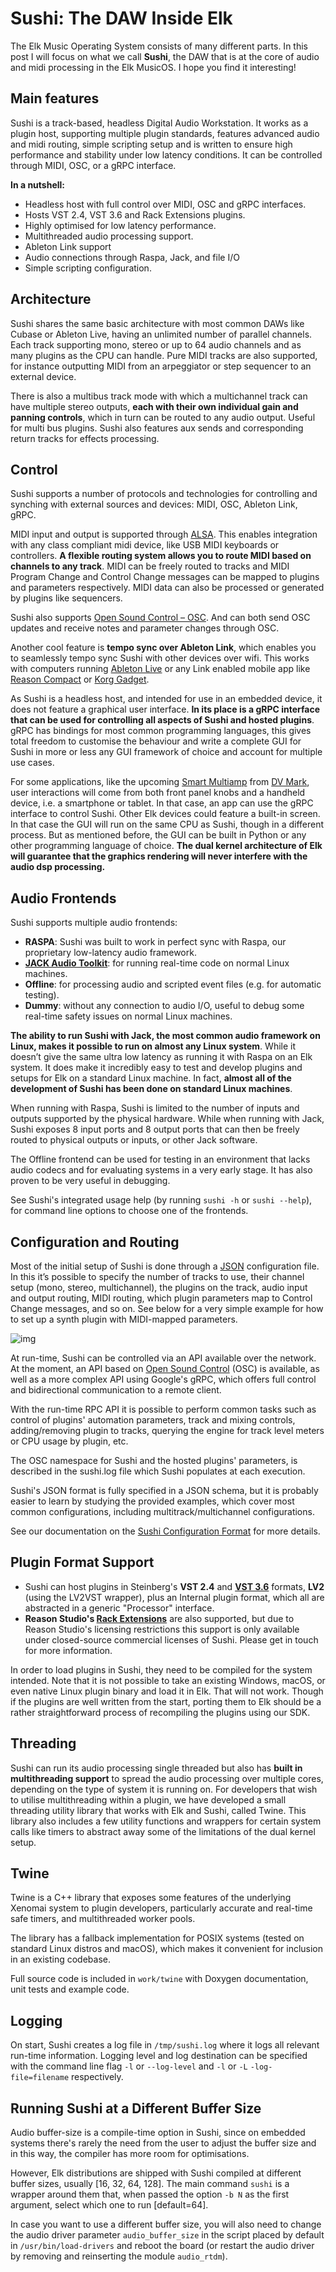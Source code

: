 # Sushi: The DAW Inside Elk

The Elk Music Operating System consists of many different parts. In this post I will focus on what we call **Sushi**, the DAW that is at the core of audio and midi processing in the Elk MusicOS. I hope you find it interesting!

## Main features

Sushi is a track-based, headless Digital Audio Workstation. It works as a plugin host, supporting multiple plugin standards, features advanced audio and midi routing, simple scripting setup and is written to ensure high performance and stability under low latency conditions. It can be controlled through MIDI, OSC, or a gRPC interface.

**In a nutshell:**

- Headless host with full control over MIDI, OSC and gRPC interfaces.
- Hosts VST 2.4, VST 3.6 and Rack Extensions plugins.
- Highly optimised for low latency performance.
- Multithreaded audio processing support.
- Ableton Link support
- Audio connections through Raspa, Jack, and file I/O
- Simple scripting configuration.

## Architecture

Sushi shares the same basic architecture with most common DAWs like Cubase or Ableton Live, having an unlimited number of parallel channels. Each track supporting mono, stereo or up to 64 audio channels and as many plugins as the CPU can handle. Pure MIDI tracks are also supported, for instance outputting MIDI from an arpeggiator or step sequencer to an external device.

There is also a multibus track mode with which a multichannel track can have multiple stereo outputs, **each with their own individual gain and panning controls**, which in turn can be routed to any audio output. Useful for multi bus plugins. Sushi also features aux sends and corresponding return tracks for effects processing.

## Control

Sushi supports a number of protocols and technologies for controlling and synching with external sources and devices: MIDI, OSC, Ableton Link, gRPC.

MIDI input and output is supported through [ALSA](https://www.alsa-project.org/). This enables integration with any class compliant midi device, like USB MIDI keyboards or controllers. **A flexible routing system allows you to route MIDI based on channels to any track**. MIDI can be freely routed to tracks and MIDI Program Change and Control Change messages can be mapped to plugins and parameters respectively. MIDI data can also be processed or generated by plugins like sequencers.

Sushi also supports [Open Sound Control – OSC](http://opensoundcontrol.org/introduction-osc). And can both send OSC updates and receive notes and parameter changes through OSC.

Another cool feature is **tempo sync over Ableton Link**, which enables you to seamlessly tempo sync Sushi with other devices over wifi. This works with computers running [Ableton Live](https://www.ableton.com/) or any Link enabled mobile app like [Reason Compact](https://itunes.apple.com/se/app/reason-compact-make-music/id1253419004) or [Korg Gadget](https://www.korg.com/uk/products/software/korg_gadget/).

As Sushi is a headless host, and intended for use in an embedded device, it does not feature a graphical user interface. **In its place is a gRPC interface that can be used for controlling all aspects of Sushi and hosted plugins**. gRPC has bindings for most common programming languages, this gives total freedom to customise the behaviour and write a complete GUI for Sushi in more or less any GUI framework of choice and account for multiple use cases.

For some applications, like the upcoming [Smart Multiamp](http://www.dvmark.it/news-detail/namm-2019-new-products/) from [DV Mark](http://www.dvmark.it/), user interactions will come from both front panel knobs and a handheld device, i.e. a smartphone or tablet. In that case, an app can use the gRPC interface to control Sushi. Other Elk devices could feature a built-in screen. In that case the GUI will run on the same CPU as Sushi, though in a different process. But as mentioned before, the GUI can be built in Python or any other programming language of choice. **The dual kernel architecture of Elk will guarantee that the graphics rendering will never interfere with the audio dsp processing.**

## Audio Frontends

Sushi supports multiple audio frontends:

  + **RASPA**: Sushi was built to work in perfect sync with Raspa, our proprietary low-latency audio framework.
  + **[JACK Audio Toolkit](http://jackaudio.org/)**: for running real-time code on normal Linux machines.
  + **Offline**: for processing audio and scripted event files (e.g. for automatic testing).
  + **Dummy**: without any connection to audio I/O, useful to debug some real-time safety issues on normal Linux machines.

**The ability to run Sushi with Jack, the most common audio framework on Linux, makes it possible to run on almost any Linux system**. While it doesn’t give the same ultra low latency as running it with Raspa on an Elk system. It does make it incredibly easy to test and develop plugins and setups for Elk on a standard Linux machine. In fact, **almost all of the development of Sushi has been done on standard Linux machines**.

When running with Raspa, Sushi is limited to the number of inputs and outputs supported by the physical hardware. While when running with Jack, Sushi exposes 8 input ports and 8 output ports that can then be freely routed to physical outputs or inputs, or other Jack software.

The Offline frontend can be used for testing in an environment that lacks audio codecs and for evaluating systems in a very early stage. It has also proven to be very useful in debugging.

See Sushi's integrated usage help (by running `sushi -h` or `sushi --help`), for command line options to choose one of the frontends.

## Configuration and Routing

Most of the initial setup of Sushi is done through a [JSON](https://en.wikipedia.org/wiki/JSON) configuration file. In this it’s possible to specify the number of tracks to use, their channel setup (mono, stereo, multichannel), the plugins on the track, audio input and output routing, MIDI routing, which plugin parameters map to Control Change messages, and so on. See below for a very simple example for how to set up a synth plugin with MIDI-mapped parameters.

![img](./illustrations/sushi_architecture.png)

At run-time, Sushi can be controlled via an API available over the network. At the moment, an API based on [Open Sound Control](http://opensoundcontrol.org/) (OSC) is available, as well as a more complex API using Google's gRPC, which offers full control and bidirectional communication to a remote client.

With the run-time RPC API it is possible to perform common tasks such as control of plugins' automation parameters, track and mixing controls, adding/removing plugin to tracks, querying the engine for track level meters or CPU usage by plugin, etc.

The OSC namespace for Sushi and the hosted plugins' parameters, is described in the sushi.log file which Sushi populates at each execution.

Sushi's JSON format is fully specified in a JSON schema, but it is probably easier to learn by studying the provided examples, which cover most common configurations, including multitrack/multichannel configurations.

See our documentation on the [Sushi Configuration Format](sushi_configuration_format.md) for more details.

## Plugin Format Support

  + Sushi can host plugins in Steinberg's **VST 2.4** and **[VST 3.6](https://www.steinberg.net/en/company/technologies/vst3.html)** formats,  **LV2** (using the LV2VST wrapper), plus an Internal plugin format, which all are abstracted in a generic "Processor" interface. 
  + **Reason Studio's [Rack Extensions](https://www.propellerheads.com/developers)** are also supported, but due to Reason Studio's licensing restrictions this support is only available under closed-source commercial licenses of Sushi. Please get in touch for more information.

In order to load plugins in Sushi, they need to be compiled for the system intended. Note that it is not possible to take an existing Windows, macOS, or even native Linux plugin binary and load it in Elk. That will not work. Though if the plugins are well written from the start, porting them to Elk should be a rather straightforward process of recompiling the plugins using our SDK.

## Threading

Sushi can run its audio processing single threaded but also has **built in multithreading support** to spread the audio processing over multiple cores, depending on the type of system it is running on. For developers that wish to utilise multithreading within a plugin, we have developed a small threading utility library that works with Elk and Sushi, called Twine. This library also includes a few utility functions and wrappers for certain system calls like timers to abstract away some of the limitations of the dual kernel setup.

## Twine

Twine is a C++ library that exposes some features of the underlying Xenomai system to plugin developers, particularly accurate and real-time safe timers, and multithreaded worker pools.

The library has a fallback implementation for POSIX systems (tested on standard Linux distros and macOS), which makes it convenient for inclusion in an existing codebase.

Full source code is included in `work/twine` with Doxygen documentation, unit tests and example code.

## Logging

On start, Sushi creates a log file in `/tmp/sushi.log` where it logs all relevant run-time information. Logging
level and log destination can be specified with the command line flag `-l` or `--log-level` and `-l` or `-L` `-log-file=filename` respectively. 

## Running Sushi at a Different Buffer Size

Audio buffer-size is a compile-time option in Sushi, since on embedded systems there's rarely the need from the user to adjust the buffer size and in this way, the compiler has more room for optimisations.

However, Elk distributions are shipped with Sushi compiled at different buffer sizes, usually [16, 32, 64, 128]. The main command `sushi` is a wrapper around them that, when passed the option `-b N` as the first argument, select which one to run [default=64].

In case you want to use a different buffer size, you will also need to change the audio driver parameter `audio_buffer_size` in the script placed by default in `/usr/bin/load-drivers` and reboot the board (or restart the audio driver by removing and reinserting the module `audio_rtdm`).